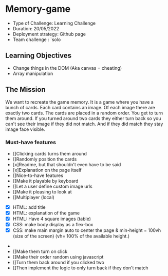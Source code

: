 # Memory-game
- Type of Challenge: Learning Challenge
- Duration: 20/05/2022
- Deployment strategy: Github page
- Team challenge : `solo

## Learning Objectives
- Change things in the DOM (Aka canvas = cheating)
- Array manipulation

## The Mission
We want to recreate the game memory. It is a game where you have a bunch of cards. Each card contains an image. Of each image there are exactly two cards. The cards are placed in a random order. You get to turn them around. If you turned around two cards they either turn back so you can't see their image if they did not match. And if they did match they stay image face visible.

### Must-have features

- []Clicking cards turns them around
- []Randomly position the cards
- [x]Readme, but that shouldn't even have to be said
- [x]Explanation on the page itself
- []Nice-to-have features
- []Make it playable by keyboard
- []Let a user define custom image urls
- []Make it pleasing to look at
- []Multiplayer (local)

- [x] HTML: add title
- [x] HTML: explanation of the game
- [x] HTML: Have 4 square images (table)
- [x] CSS: make body display as a flex-box
- [x] CSS: make main margin auto to center the page & min-height = 100vh (size of the screen)
  (vh= 100% of the available height.)
- 
- []Make them turn on click
- []Make their order random using javascript
- []Turn them back around if you clicked two
- []Then implement the logic to only turn back if they don't match